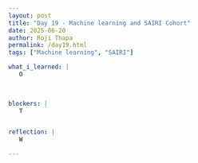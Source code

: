 ```yaml
---
layout: post
title: "Day 19 - Machine learning and SAIRI Cohort"
date: 2025-06-20
author: Roji Thapa
permalink: /day19.html
tags: ["Machine learning", "SAIRI"]

what_i_learned: |
   O
 

  
blockers: |
   T


reflection: |
   W

---
```

